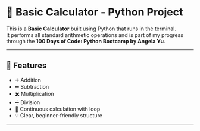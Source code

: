 # 🧮 Basic Calculator - Python Project

This is a **Basic Calculator** built using Python that runs in the terminal.  
It performs all standard arithmetic operations and is part of my progress through the **100 Days of Code: Python Bootcamp by Angela Yu**.

---

## 🔢 Features

- ➕ Addition  
- ➖ Subtraction  
- ✖️ Multiplication  
- ➗ Division  
- 🔁 Continuous calculation with loop  
- 💡 Clear, beginner-friendly structure

---
